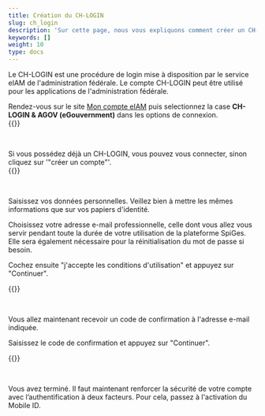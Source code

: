 ```yaml
---
title: Création du CH-LOGIN
slug: ch_login
description: 'Sur cette page, nous vous expliquons comment créer un CH-LOGIN, compte qui vous permettra de vous connecter sur eIAM.'
keywords: []
weight: 10
type: docs
---
```


Le CH-LOGIN est une procédure de login mise à disposition par le service eIAM de l'administration fédérale. Le compte CH-LOGIN peut être utilisé pour les applications de l'administration fédérale. 

<div class="two_column">

<div class="left_col">
<!-- First column content goes here -->
Rendez-vous sur le site <a href="https://www.myaccount.eiam.admin.ch/">Mon compte eIAM</a> puis selectionnez la case <strong>CH-LOGIN & AGOV (eGouvernment)</strong> dans les options de connexion.
</div>

<div class="right_col">
<!-- Second column content goes here -->
{{<insertImage image="ecran_choix_connexion_FR.png" description="Choix connexion" class="edge max-w-90">}}
</div>

</div>

&nbsp;

<!-- Deuxième paire de colonnes -->

<div class="two_column">

<div class="left_col">
<!-- First column content goes here -->
Si vous possédez déjà un CH-LOGIN, vous pouvez vous connecter, sinon cliquez sur '"créer un compte"'.
</div>

<div class="right_col">
<!-- Second column content goes here -->
{{<insertImage image="creer_ch_login_fr.png" description="Choix connexion" class="edge max-w-90">}}
</div>

</div>

&nbsp; 
<!-- 3eme paire de colonnes -->

<div class="two_column">

<div class="left_col">
<!-- First column content goes here -->
<p> Saisissez vos données personnelles. Veillez bien à mettre les mêmes informations que sur vos papiers d'identité. </p>

<p> Choisissez votre adresse e-mail professionnelle, celle dont vous allez vous servir pendant toute la durée de votre utilisation de la plateforme SpiGes. Elle sera également nécessaire pour la réinitialisation du mot de passe si besoin. </p>

<p> Cochez ensuite "j'accepte les conditions d'utilisation" et appuyez sur "Continuer". </p>
</div>

<div class="right_col">
<!-- Second column content goes here -->
{{<insertImage image="saisie_info_fr.png" description="Choix connexion" class="edge max-w-90">}}
</div>

</div>

&nbsp; 
<!-- 4eme paire de colonnes -->

<div class="two_column">

<div class="left_col">
<!-- First column content goes here -->
<p> Vous allez maintenant recevoir un code de confirmation à l'adresse e-mail indiquée. </p>

<p> Saisissez le code de confirmation et appuyez sur "Continuer". </p>
</div>

<div class="right_col">
<!-- Second column content goes here -->
{{<insertImage image="code_conf_fr.png" description="Choix connexion" class="edge max-w-90">}}
</div>

</div>

&nbsp;


Vous avez terminé. Il faut maintenant renforcer la sécurité de votre compte avec l’authentification à deux facteurs. Pour cela, passez à l'activation du Mobile ID.
